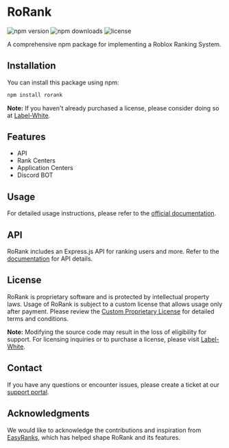 # RoRank

![npm version](https://img.shields.io/npm/v/rorank)
![npm downloads](https://img.shields.io/npm/dm/rorank)
![license](https://img.shields.io/npm/l/rorank)

A comprehensive npm package for implementing a Roblox Ranking System.

## Installation

You can install this package using npm:

```bash
npm install rorank
```

**Note:** If you haven't already purchased a license, please consider doing so at [Label-White](https://my.label-white.shop/store/rorank).

## Features
- API
- Rank Centers
- Application Centers
- Discord BOT

## Usage
For detailed usage instructions, please refer to the [official documentation](https://docs.rorank.tech).

## API
RoRank includes an Express.js API for ranking users and more. Refer to the [documentation](https://docs.rorank.tech) for API details.

## License

RoRank is proprietary software and is protected by intellectual property laws. Usage of RoRank is subject to a custom license that allows usage only after payment. Please review the [Custom Proprietary License](LICENSE.md) for detailed terms and conditions.

**Note:** Modifying the source code may result in the loss of eligibility for support. For licensing inquiries or to purchase a license, please visit [Label-White](https://my.label-white.shop/store/rorank).

## Contact
If you have any questions or encounter issues, please create a ticket at our [support portal](https://my.label-white.shop/submitticket.php?step=2&deptid=1).

## Acknowledgments
We would like to acknowledge the contributions and inspiration from [EasyRanks](https://devforum.roblox.com/t/easyranks-ranking-services-1k-2k-robux/890348), which has helped shape RoRank and its features.